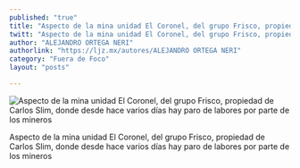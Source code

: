 ```yaml
---
published: "true"
title: "Aspecto de la mina unidad El Coronel, del grupo Frisco, propiedad de Carlos Slim, donde desde hace varios días hay paro de labores por parte de los mineros"
twitt: "Aspecto de la mina unidad El Coronel, del grupo Frisco, propiedad de Carlos Slim, donde desde hace varios días hay paro de labores por parte de los mineros"
author: "ALEJANDRO ORTEGA NERI"
authorlink: "https://ljz.mx/autores/ALEJANDRO ORTEGA NERI"
category: "Fuera de Foco"
layout: "posts"

---
```


![Aspecto de la mina unidad El Coronel, del grupo Frisco, propiedad de Carlos Slim, donde desde hace varios días hay paro de labores por parte de los mineros](http://i.imgur.com/dOSgMLCm.jpg)

Aspecto de la mina unidad El Coronel, del grupo Frisco, propiedad de Carlos Slim, donde desde hace varios días hay paro de labores por parte de los mineros
